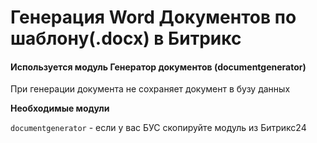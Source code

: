 # Генерация Word Документов по шаблону(.docx) в Битрикс
#### Используется модуль Генератор документов (documentgenerator)
При генерации документа не сохраняет документ в бузу данных

**Необходимые модули**

`documentgenerator` - если у вас БУС скопируйте модуль из Битрикс24
